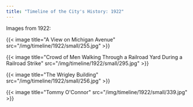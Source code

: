 ```yaml
---
title: "Timeline of the City's History: 1922"
---
```

Images from 1922:

{{< image title="A View on Michigan Avenue" src="/img/timeline/1922/small/255.jpg" >}}

{{< image title="Crowd of Men Walking Through a Railroad Yard During a Railroad Strike" src="/img/timeline/1922/small/295.jpg" >}}

{{< image title="The Wrigley Building" src="/img/timeline/1922/small/256.jpg" >}}

{{< image title="Tommy O'Connor" src="/img/timeline/1922/small/339.jpg" >}}